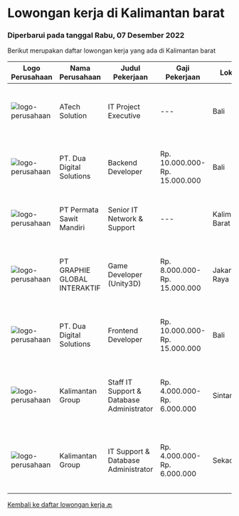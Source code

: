 
  # Lowongan kerja di Kalimantan barat

  ### Diperbarui pada tanggal Rabu, 07 Desember 2022

  Berikut merupakan daftar lowongan kerja yang ada di Kalimantan barat

  |Logo Perusahaan | Nama Perusahaan | Judul Pekerjaan | Gaji Pekerjaan | Lokasi | Deskripsi | Tanggal diunggah | Pranala |
  | -------------- | --------------- | --------------- | --------- | --------- | -------------- | ------- | ----------- |
  |![logo-perusahaan](https://image-service-cdn.seek.com.au/01cd86444ba33e86855e0cce80ed2ebf9dcff3e2/ee4dce1061f3f616224767ad58cb2fc751b8d2dc)|ATech Solution|IT Project Executive|---|Bali|The job duties and responsibility of this role: Work independently and take full responsibility of managing projects of various sizes from ideation to...|Selasa, 06 Desember 2022|https://www.jobstreet.co.id/id/job/it-project-executive-4132765?token=0~264df29d-228f-4f83-beca-04f88cfa6920&sectionRank=1&jobId=jobstreet-id-job-4132765|
|![logo-perusahaan](https://image-service-cdn.seek.com.au/0638cd50f0312ef2e7a06e1345329bde78c1e918/ee4dce1061f3f616224767ad58cb2fc751b8d2dc)|PT. Dua Digital Solutions|Backend Developer|Rp. 10.000.000-Rp. 15.000.000|Bali|Hello tech Indonesia, we are Dua Digital https://www.duadigital.com/Are you a backend engineer that are Passionate about tech and like...|Rabu, 23 November 2022|https://www.jobstreet.co.id/id/job/backend-developer-4117336?token=0~264df29d-228f-4f83-beca-04f88cfa6920&sectionRank=2&jobId=jobstreet-id-job-4117336|
|![logo-perusahaan](https://i.ibb.co/sqvTCh9/112815900-stock-vector-no-image-available-icon-flat-vector.webp)|PT Permata Sawit Mandiri|Senior IT Network  & Support|---|Kalimantan Barat|Deskripsi Pekerjaan: Support dan validasi design topologi HLD untuk instalasi perangkat firewall, mikrotik, intastalasi CCTV. Konfigurasi dan...|Minggu, 20 November 2022|https://www.jobstreet.co.id/id/job/senior-it-network-support-4114593?token=0~264df29d-228f-4f83-beca-04f88cfa6920&sectionRank=3&jobId=jobstreet-id-job-4114593|
|![logo-perusahaan](https://image-service-cdn.seek.com.au/f9a751ea24d68e4658d0eb7882e2db58a9b95cb0/ee4dce1061f3f616224767ad58cb2fc751b8d2dc)|PT GRAPHIE GLOBAL INTERAKTIF|Game Developer (Unity3D)|Rp. 8.000.000-Rp. 15.000.000|Jakarta Raya|Deskripsi Pekerjaan : Usia maksimal 40 tahun Pendidikan terakhir minimal D3 Menyenangi dunia aplikasi komputer dan pembuatan game Mempunyai kemampuan...|Rabu, 23 November 2022|https://www.jobstreet.co.id/id/job/game-developer-unity3d-4097437?token=0~264df29d-228f-4f83-beca-04f88cfa6920&sectionRank=4&jobId=jobstreet-id-job-4097437|
|![logo-perusahaan](https://image-service-cdn.seek.com.au/88b73afb9dce87178b763e985c68ae57d7794b34/ee4dce1061f3f616224767ad58cb2fc751b8d2dc)|PT. Dua Digital Solutions|Frontend Developer|Rp. 10.000.000-Rp. 15.000.000|Bali|Hello tech Indonesia, we are Dua Digital https://www.duadigital.com/Are you a frontend engineer that are Passionate about tech and like...|Rabu, 23 November 2022|https://www.jobstreet.co.id/id/job/frontend-developer-4117352?token=0~264df29d-228f-4f83-beca-04f88cfa6920&sectionRank=5&jobId=jobstreet-id-job-4117352|
|![logo-perusahaan](https://i.ibb.co/sqvTCh9/112815900-stock-vector-no-image-available-icon-flat-vector.webp)|Kalimantan Group|Staff IT Support & Database Administrator|Rp. 4.000.000-Rp. 6.000.000|Sintang|Minimal Sarjana IT Fresh Graduate atau Berpengalaman Mampu Menghimpun, Menghubungkan (Mengcombine) dan mengupdate data-data perusahaan....|Senin, 14 November 2022|https://www.jobstreet.co.id/id/job/staff-it-support-database-administrator-4104019?token=0~264df29d-228f-4f83-beca-04f88cfa6920&sectionRank=6&jobId=jobstreet-id-job-4104019|
|![logo-perusahaan](https://i.ibb.co/sqvTCh9/112815900-stock-vector-no-image-available-icon-flat-vector.webp)|Kalimantan Group|IT Support & Database Administrator|Rp. 4.000.000-Rp. 6.000.000|Sekadau|Minimal Sarjana IT Fresh Graduate atau Berpengalaman Mampu Menghimpun, Menghubungkan (Mengcombine) dan mengupdate data-data perusahaan....|Senin, 07 November 2022|https://www.jobstreet.co.id/id/job/it-support-database-administrator-4096415?token=0~264df29d-228f-4f83-beca-04f88cfa6920&sectionRank=7&jobId=jobstreet-id-job-4096415|


  [Kembali ke daftar lowongan kerja 🔙](../README.md#daftar-lowongan-kerja)
  